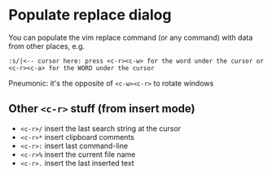 # Populate replace dialog

You can populate the vim replace command (or any command) with data from other places, e.g.

```
:s/|<-- cursor here: press <c-r><c-w> for the word under the cursor or <c-r><c-a> for the WORD under the cursor
```

Pneumonic: it's the opposite of `<c-w><c-r>` to rotate windows

## Other `<c-r>` stuff (from insert mode)

* `<c-r>/` insert the last search string at the cursor
* `<c-r>*` insert clipboard comments
* `<c-r>:` insert last command-line
* `<c-r>%` insert the current file name
* `<c-r>.` insert the last inserted text
